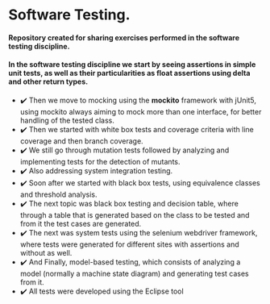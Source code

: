 # Software Testing.
 
#### Repository created for sharing exercises performed in the software testing discipline.
#### In the software testing discipline we start by seeing assertions in simple unit tests, as well as their particularities as float assertions using delta and other return types.
- :heavy_check_mark: Then we move to mocking using the **mockito** framework with jUnit5, using mockito always aiming to mock more than one interface, for better handling of the tested class.
- :heavy_check_mark: Then we started with white box tests and coverage criteria with line coverage and then branch coverage.
- :heavy_check_mark: We still go through mutation tests followed by analyzing and implementing tests for the detection of mutants.
- :heavy_check_mark: Also addressing system integration testing.
- :heavy_check_mark: Soon after we started with black box tests, using equivalence classes and threshold analysis.
- :heavy_check_mark: The next topic was black box testing and decision table, where through a table that is generated based on the class to be tested and from it the test cases are generated.
- :heavy_check_mark: The next was system tests using the selenium webdriver framework, where tests were generated for different sites with assertions and without as well.
- :heavy_check_mark: And Finally, model-based testing, which consists of analyzing a model (normally a machine state diagram) and generating test cases from it.
- :heavy_check_mark: All tests were developed using the Eclipse tool



